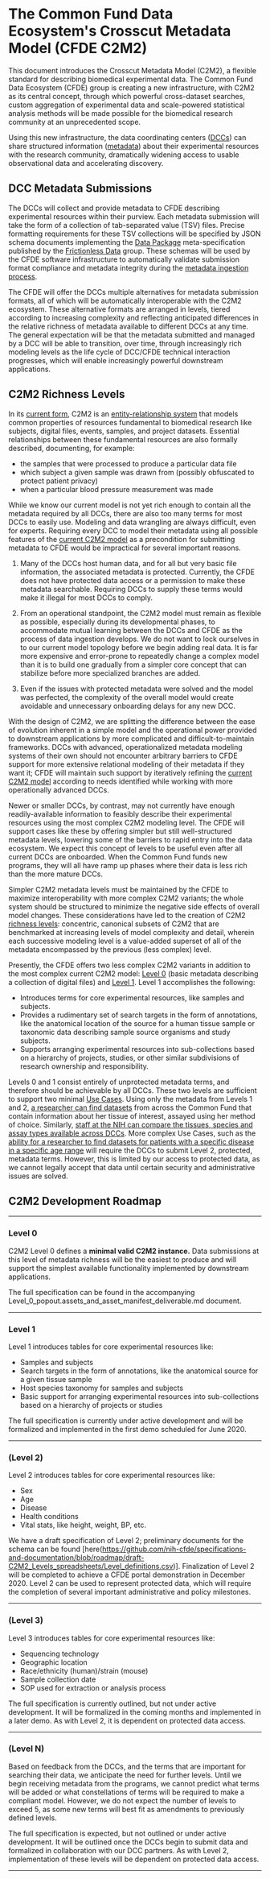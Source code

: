 # The Common Fund Data Ecosystem's Crosscut Metadata Model (CFDE C2M2)

This document introduces the Crosscut Metadata Model (C2M2),
a flexible standard for describing biomedical experimental
data. The Common Fund Data Ecosystem (CFDE) group is creating a new
infrastructure, with C2M2 as its central concept, through
which powerful cross-dataset searches, custom aggregation
of experimental data and scale-powered statistical analysis
methods will be made possible for the biomedical research
community at an unprecedented scope.

Using this new infrastructure, the data coordinating centers
([DCCs](../draft-CFDE_glossary/glossary.md#DCCs)) can
share structured information ([metadata](../draft-CFDE_glossary/glossary.md#metadata))
about their experimental resources with the research
community, dramatically widening access to usable
observational data and accelerating discovery.

## DCC Metadata Submissions

The DCCs will collect and provide metadata to CFDE describing
experimental resources within their purview. Each metadata
submission will take the form of a collection of tab-separated value (TSV)
files. Precise formatting requirements for these TSV
collections will be specified by JSON schema documents
implementing the [Data Package](http://frictionlessdata.io/docs/data-package/)
meta-specification published by the [Frictionless Data](http://frictionlessdata.io/)
group. These schemas will be used by the CFDE software
infrastructure to automatically validate submission format compliance
and metadata integrity during the [metadata ingestion process](../draft-CFDE_glossary/glossary.md#DCC-data-ingestion-process).

The CFDE will offer the DCCs multiple alternatives for metadata submission
formats, all of which will be automatically interoperable with the
C2M2 ecosystem. These alternative formats are arranged in
levels, tiered according to increasing complexity and reflecting
anticipated differences in the relative richness of metadata
available to different DCCs at any time. The general
expectation will be that the metadata submitted and managed by a
DCC will be able to transition, over time, through
increasingly rich modeling levels as the life cycle of DCC/CFDE technical interaction
progresses, which will enable increasingly powerful downstream
applications.

## C2M2 Richness Levels

In its [current form](../draft-C2M2_ER_diagrams/full-C2M2-ER-model.png),
C2M2 is an [entity-relationship system](../draft-CFDE_glossary/glossary.md#entity-relationship-model)
that models common properties of resources fundamental
to biomedical research like subjects, digital files,
events, samples, and project datasets. Essential
relationships between these fundamental resources are also formally described,
documenting, for example: 
- the samples that were processed to produce a particular data file
- which subject a given sample was drawn from (possibly obfuscated to protect patient privacy)
- when a particular blood pressure measurement was made

While we know our current model is not yet rich enough to contain
all the metadata required by all DCCs, there are also too many terms 
for most DCCs to easily use. Modeling and data wrangling are always difficult, even for
experts. Requiring every DCC to model their metadata using
all possible features of the [current C2M2 model](../draft-C2M2_ER_diagrams/full-C2M2-ER-model.png)
as a precondition for submitting metadata to CFDE would
be impractical for several important reasons. 

1. Many of the DCCs host human data, and for all but very basic file information, the
associated metadata is protected. Currently, the CFDE does not have protected
data access or a permission to make these metadata searchable. Requiring 
DCCs to supply these terms would make it illegal for most DCCs to comply.

2. From an operational standpoint, the C2M2 model must remain as flexible as possible, especially
during its developmental phases, to accommodate mutual learning
between the DCCs and CFDE as the process of data ingestion
develops. We do not want to lock ourselves in to our current
model topology before we begin adding real data. 
It is far more expensive and error-prone to
repeatedly change a complex model than it is to build
one gradually from a simpler core concept that can stabilize before more specialized branches are added.

3. Even if 
the issues with protected metadata were solved and the model was perfected, the
complexity of the overall model would create avoidable and unnecessary onboarding delays
for any new DCC.


With the design of C2M2, we are splitting the difference
between the ease of evolution inherent in a simple model and
the operational power provided to downstream applications by more
complicated and difficult-to-maintain frameworks.
DCCs with advanced, operationalized metadata modeling
systems of their own should not encounter arbitrary
barriers to CFDE support for more extensive relational
modeling of their metadata if they want it; CFDE will
maintain such support by iteratively refining the
[current C2M2 model](../draft-C2M2_ER_diagrams/full-C2M2-ER-model.png)
according to needs identified while working with
more operationally advanced DCCs. 

Newer or smaller DCCs, by contrast, may
not currently have enough readily-available information
to feasibly describe their experimental resources using the
most complex C2M2 modeling level. The CFDE will support
cases like these by offering simpler but still well-structured
metadata levels, lowering some of the barriers to rapid
entry into the data ecosystem. We expect this concept of levels to 
be useful even after all current DCCs are onboarded. When the Common Fund funds new
programs, they will all have ramp up phases where their data is 
less rich than the more mature DCCs.

Simpler C2M2 metadata levels must be maintained by the
CFDE to maximize interoperability with
more complex C2M2 variants; the whole system should be
structured to minimize the negative side effects of overall model
changes. These considerations have led to the
creation of C2M2 [richness levels](../draft-CFDE_glossary/glossary.md#richness-levels):
concentric, canonical subsets of C2M2 that are benchmarked at
increasing levels of model complexity and detail, wherein each successive
modeling level is a value-added superset of all of the metadata
encompassed by the previous (less complex) level. 

Presently, the CFDE offers two less complex C2M2 variants
in addition to the most complex current C2M2 model:
[Level 0](#level-0) (basic metadata describing a collection of digital files) and
[Level 1](#level-1). Level 1 accomplishes the following:
- Introduces terms for core experimental resources, like samples and subjects.
- Provides a rudimentary set of search targets in the form of annotations, like the anatomical location of the source for a human tissue sample or taxonomic data describing sample source organisms and study subjects.
- Supports arranging experimental resources into sub-collections based on a hierarchy of projects, studies, or other similar subdivisions of research ownership and responsibility. 

Levels 0 and 1 consist entirely of unprotected 
metadata terms, and therefore should be achievable by all DCCs. These two levels are sufficient to support two minimal [Use Cases](https://nih-cfde.github.io/usecases/). 
Using only the metadata from Levels 1 and 2, [a researcher can find datasets](https://nih-cfde.github.io/usecases/use-cases/browse-and-filter.html) from across the Common Fund that contain information about her tissue of interest, assayed using her method of choice. Similarly, [staff at the NIH can compare the tissues, species and assay types available across DCCs](https://nih-cfde.github.io/usecases/use-cases/multi-compare-custodian.html). More complex Use Cases, such as the [ability for a researcher to find datasets for patients with a specific disease in a specific age range](putlinkhere.html) will require the DCCs to submit Level 2, protected, metadata terms. However, this is limited by our access to protected data, as we cannot legally accept that data until certain security and administrative issues are solved.


## C2M2 Development Roadmap

---

### Level 0

C2M2 Level 0 defines a **minimal valid C2M2 instance.** Data submissions
at this level of metadata richness will be the easiest to produce and will
support the simplest available functionality implemented by
downstream applications.

The full specification can be found in the accompanying Level_0_popout.assets_and_asset_manifest_deliverable.md document.

---

### Level 1

Level 1 introduces tables for core experimental resources like:
* Samples and subjects
* Search targets in the form of annotations, like the anatomical source for a given tissue sample
* Host species taxonomy for samples and subjects
* Basic support for arranging experimental resources into sub-collections based on a hierarchy of projects or studies

The full specification is currently under active development and will be formalized and implemented in the first demo scheduled for June 2020.

---

### (Level 2)

Level 2 introduces tables for core experimental resources like:
* Sex		
* Age	
* Disease
* Health conditions
* Vital stats, like height, weight, BP, etc.

We have a draft specification of Level 2; preliminary documents for the schema can be found [here(https://github.com/nih-cfde/specifications-and-documentation/blob/roadmap/draft-C2M2_Levels_spreadsheets/Level_definitions.csv)]. Finalization of Level 2 will be completed to achieve a CFDE portal demonstration in December 2020. Level 2 can be used to represent protected data, which will require the completion of several important administrative and policy milestones. 


---

### (Level 3)

Level 3 introduces tables for core experimental resources like:
* Sequencing technology			
* Geographic location		
* Race/ethnicity (human)/strain (mouse)			
* Sample collection date	
* SOP used for extraction or analysis process

The full specification is currently outlined, but not under active development. It will be formalized in the coming months and implemented in a later demo. As with Level 2, it is dependent on protected data access. 

---

### (Level N)

Based on feedback from the DCCs, and the terms that are important for searching their data, we anticipate the
need for further levels. Until we begin receiving metadata from the programs, we cannot predict
what terms will be added or what constellations of terms will be required to make a compliant model. However, 
we do not expect the number of levels to exceed 5, as some new terms will best fit as amendments to previously defined levels.

The full specification is expected, but not outlined or under active development. It will be outlined once the DCCs begin to submit data and formalized in collaboration with our DCC partners. As with Level 2, implementation of these levels will be dependent on protected data access. 

---


